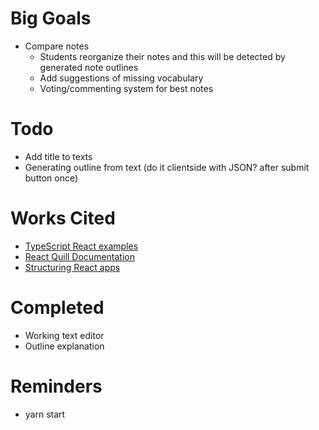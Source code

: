 # Big Goals

- Compare notes
  - Students reorganize their notes and this will be detected by generated note outlines
  - Add suggestions of missing vocabulary
  - Voting/commenting system for best notes

# Todo

- Add title to texts
- Generating outline from text (do it clientside with JSON? after submit button once)

# Works Cited

- [TypeScript React examples](https://github.com/carlrip/LearnReact17WithTypeScript)
- [React Quill Documentation](https://github.com/zenoamaro/react-quill#use-the-component)
- [Structuring React apps](https://blog.usejournal.com/how-i-structure-my-react-apps-86e897054593)

# Completed

- Working text editor
- Outline explanation

# Reminders

- yarn start
